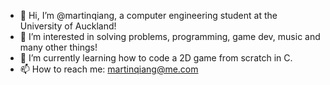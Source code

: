 - 👋 Hi, I’m @martinqiang, a computer engineering student at the University of Auckland!
- 👀 I’m interested in solving problems, programming, game dev, music and many other things!
- 🌱 I’m currently learning how to code a 2D game from scratch in C.
- 📫 How to reach me: martinqiang@me.com

<!---
martin442002/martin442002 is a ✨ special ✨ repository because its `README.md` (this file) appears on your GitHub profile.
You can click the Preview link to take a look at your changes.
--->
